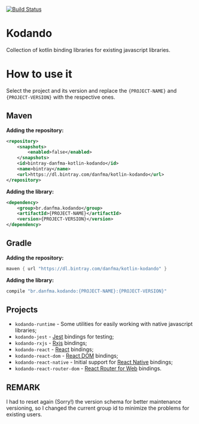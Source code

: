 [![Build Status](https://api.travis-ci.org/kodando/kodando.png)](https://travis-ci.org/kodando/kodando)

# Kodando

Collection of kotlin binding libraries for existing javascript libraries.

# How to use it

Select the project and its version and replace the `{PROJECT-NAME}` and
`{PROJECT-VERSION}` with the respective ones.

## Maven

**Adding the repository:**

```xml
<repository>
    <snapshots>
        <enabled>false</enabled>
    </snapshots>
    <id>bintray-danfma-kotlin-kodando</id>
    <name>bintray</name>
    <url>https://dl.bintray.com/danfma/kotlin-kodando</url>
</repository>
```

**Adding the library:**

```xml
<dependency>
    <group>br.danfma.kodando</group>
    <artifactId>{PROJECT-NAME}</artifactId>
    <version>{PROJECT-VERSION}</version>
</dependency>
```

## Gradle

**Adding the repository:**
```groovy
maven { url "https://dl.bintray.com/danfma/kotlin-kodando" }
```

**Adding the library:**

```groovy
compile "br.danfma.kodando:{PROJECT-NAME}:{PROJECT-VERSION}"
```

## Projects

* `kodando-runtime` - Some utilities for easily working with native javascript libraries;
* `kodando-jest` - [Jest](https://facebook.github.io/jest/) bindings for testing;
* `kodando-rxjs` - [Rxjs](https://github.com/ReactiveX/rxjs) bindings;
* `kodando-react` - [React](https://reactjs.org/) bindings;
* `kodando-react-dom` - [React DOM](https://reactjs.org/) bindings;
* `kodando-react-native` - Initial support for [React Native](https://facebook.github.io/react-native/) bindings;
* `kodando-react-router-dom` - [React Router for Web](https://reacttraining.com/react-router/web) bindings. 

## REMARK

I had to reset again (Sorry!) the version schema for better maintenance versioning, 
so I changed the current group id to minimize the problems for existing users.
